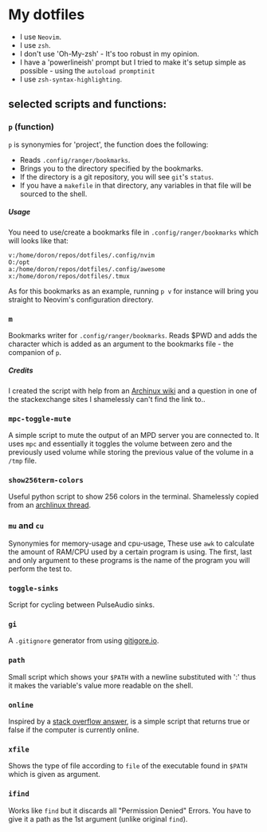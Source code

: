 # My dotfiles

* I use `Neovim`.
* I use `zsh`.
* I don't use 'Oh-My-zsh' - It's too robust in my opinion.
* I have a 'powerlineish' prompt but I tried to make it's setup simple as possible - using the `autoload promptinit`
* I use `zsh-syntax-highlighting`.

## selected scripts and functions:
### `p` (function)
`p` is synonymies for 'project', the function does the following:
* Reads `.config/ranger/bookmarks`.
* Brings you to the directory specified by the bookmarks.
* If the directory is a git repository, you will see `git`'s `status`.
* If you have a `makefile` in that directory, any variables in that file will be sourced to the shell.

##### Usage
You need to use/create a bookmarks file in `.config/ranger/bookmarks` which will looks like that:
```
v:/home/doron/repos/dotfiles/.config/nvim
O:/opt
a:/home/doron/repos/dotfiles/.config/awesome
x:/home/doron/repos/dotfiles/.tmux
```
As for this bookmarks as an example, running `p v` for instance will bring you straight to Neovim's configuration directory.

### `m`
Bookmarks writer for `.config/ranger/bookmarks`. Reads $PWD and adds the character which is added as an argument to the bookmarks file - the companion of `p`.

##### Credits
I created the script with help from an [Archinux wiki](https://wiki.archlinux.org/index.php/taking_a_screenshot#ImageMagick.2FGraphicsMagick) and a question in one of the stackexchange sites I shamelessly can't find the link to..

### `mpc-toggle-mute`
A simple script to mute the output of an MPD server you are connected to. It uses `mpc` and essentially it toggles the volume between zero and the previously used volume while storing the previous value of the volume in a `/tmp` file.

### `show256term-colors`
Useful python script to show 256 colors in the terminal. Shamelessly copied from an [archlinux thread](https://bbs.archlinux.org/viewtopic.php?id=101509).

### `mu` and `cu`
Synonymies for memory-usage and cpu-usage, These use `awk` to calculate the amount of RAM/CPU used by a certain program is using. The first, last and only argument to these programs is the name of the program you will perform the test to.

### `toggle-sinks`
Script for cycling between PulseAudio sinks.

### `gi`
A `.gitignore` generator from using [gitigore.io](https://gitignore.io).

### `path`
Small script which shows your `$PATH` with a newline substituted with ':' thus it makes the variable's value more readable on the shell.

### `online`
Inspired by a [stack overflow answer](http://stackoverflow.com/a/14939373/4935114), is a simple script that returns true or false if the computer is currently online.

### `xfile`
Shows the type of file according to `file` of the executable found in `$PATH` which is given as argument.

### `ifind`
Works like `find` but it discards all "Permission Denied" Errors. You have to give it a path as the 1st argument (unlike original `find`).
